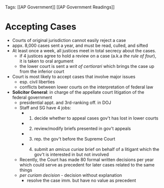 Tags: [[AP Government]] [[AP Government Readings]]

# Accepting Cases
- Courts of original jurisdiction cannot easily reject a case
- appx. 8,000 cases sent a year, and must be read, culled, and sifted
- At least once a week, all justices meet in total secrecy about the cases.
	- if 4 justices agree to hold a review on a case (a.k.a *the rule of four*), it is taken to oral argument 
	- the lower court is sent a *writ of certiorari* which brings the case up from the inferior court
- Court is most likely to accept cases that involve major issues
	- esp. civil liberties
	- conflicts between lower courts on the interpretation of federal law
-  **Solicitor General**: in charge of the appellate court litigation of the federal government
	- presidential appt. and 3rd-ranking off. in DOJ
	- Staff and SG have 4 jobs:
		- 1. decide whether to appeal cases gov't has lost in lower courts
		- 2. review/modify briefs presented in gov't appeals
		- 3. rep. the gov't before the Supreme Court
		- 4. submit an *amicus curiae* brief on behalf of a litigant which the gov't is interested in but not involved
	- Recently, the Court has made 80 formal written decisions per year which could serve as precedent for later cases related to the same things
	- *per curiam decision* - decision without explanation
		- resolve the case imm. but have no value as precedent